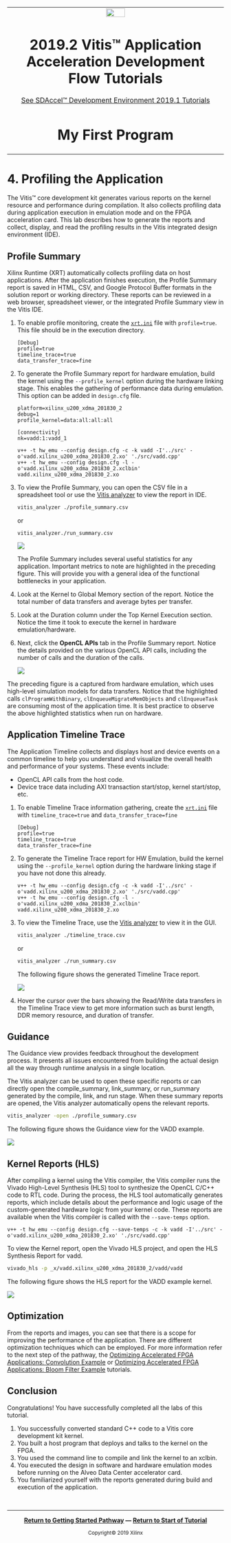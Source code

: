 ﻿<table>
 <tr>
   <td align="center"><img src="https://www.xilinx.com/content/dam/xilinx/imgs/press/media-kits/corporate/xilinx-logo.png" width="30%"/><h1>2019.2 Vitis™ Application Acceleration Development Flow Tutorials</h1>
   <a href="https://github.com/Xilinx/SDAccel-Tutorials/branches/all">See SDAccel™ Development Environment 2019.1 Tutorials</a>
   </td>
 </tr>
 <tr>
 <td align="center"><h1>My First Program</h1>
 </td>
 </tr>
</table>

# 4. Profiling the Application

The Vitis™ core development kit generates various reports on the kernel resource and performance during compilation. It also collects profiling data during application execution in emulation mode and on the FPGA acceleration card. This lab describes how to generate the reports and collect, display, and read the profiling results in the Vitis integrated design environment (IDE).

## Profile Summary

Xilinx Runtime (XRT) automatically collects profiling data on host applications. After the application finishes execution, the Profile Summary report is saved in HTML, CSV, and Google Protocol Buffer formats in the solution report or working directory. These reports can be reviewed in a web browser, spreadsheet viewer, or the integrated Profile Summary view in the Vitis IDE.

1. To enable profile monitoring, create the [`xrt.ini`](../Pathway3/ProfileAndTraceReports.md#create-the-sdaccelini-file) file with `profile=true`. This file should be in the execution directory.

   ```
   [Debug]
   profile=true
   timeline_trace=true
   data_transfer_trace=fine
   ```

2. To generate the Profile Summary report for hardware emulation, build the kernel using the `--profile_kernel` option during the hardware linking stage. This enables the gathering of performance data during emulation. This option can be added in `design.cfg` file.

   ```
   platform=xilinx_u200_xdma_201830_2
   debug=1
   profile_kernel=data:all:all:all

   [connectivity]
   nk=vadd:1:vadd_1
   ```

   ```
   v++ -t hw_emu --config design.cfg -c -k vadd -I'../src' -o'vadd.xilinx_u200_xdma_201830_2.xo' './src/vadd.cpp'
   v++ -t hw_emu --config design.cfg -l -o'vadd.xilinx_u200_xdma_201830_2.xclbin' vadd.xilinx_u200_xdma_201830_2.xo
   ```

3. To view the Profile Summary, you can open the CSV file in a spreadsheet tool or use the [Vitis analyzer](../Pathway3/ProfileAndTraceReports.md#view-the-profile-summary) to view the report in IDE.

   ```bash
   vitis_analyzer ./profile_summary.csv
   ```

   or

   ```
   vitis_analyzer./run_summary.csv
   ```

   ![](./images/profile_summary_vitis.png)

   The Profile Summary includes several useful statistics for any application. Important metrics to note are highlighted in the preceding figure. This will provide you with a general idea of the functional bottlenecks in your application.

4. Look at the Kernel to Global Memory section of the report. Notice the total number of data transfers and average bytes per transfer.

5. Look at the Duration column under the Top Kernel Execution section. Notice the time it took to execute the kernel in hardware emulation/hardware.

6. Next, click the **OpenCL APIs** tab in the Profile Summary report. Notice the details provided on the various OpenCL API calls, including the number of calls and the duration of the calls.

   ![](./images/profile_summary_vitis_2.png)

The preceding figure is a captured from hardware emulation, which uses high-level simulation models for data transfers. Notice that the  highlighted calls `clProgramWithBinary`, `clEnqueueMigrateMemObjects` and `clEnqueueTask` are consuming most of the application time. It is best practice to observe the above highlighted statistics when run on hardware.

## Application Timeline Trace

The Application Timeline collects and displays host and device events on a common timeline to help you understand and visualize the overall health and performance of your systems. These events include:

* OpenCL API calls from the host code.
* Device trace data including AXI transaction start/stop, kernel start/stop, etc.

1. To enable Timeline Trace information gathering, create the [`xrt.ini`](../Pathway3/ProfileAndTraceReports.md#create-the-sdaccelini-file) file with `timeline_trace=true` and `data_transfer_trace=fine`

   ```
   [Debug]
   profile=true
   timeline_trace=true
   data_transfer_trace=fine
   ```

2. To generate the Timeline Trace report for HW Emulation, build the kernel using the `--profile_kernel` option during the hardware linking stage if you have not done this already.

   ```
   v++ -t hw_emu --config design.cfg -c -k vadd -I'../src' -o'vadd.xilinx_u200_xdma_201830_2.xo' './src/vadd.cpp'
   v++ -t hw_emu --config design.cfg -l -o'vadd.xilinx_u200_xdma_201830_2.xclbin' vadd.xilinx_u200_xdma_201830_2.xo
   ```

3. To view the Timeline Trace, use the [Vitis analyzer](../Pathway3/ProfileAndTraceReports.md#view-the-timeline-trace) to view it in the GUI.

   ```bash
   vitis_analyzer ./timeline_trace.csv
   ```

   or

   ```bash
   vitis_analyzer ./run_summary.csv
   ```

   The following figure shows the generated Timeline Trace report.

   ![](./images/timeline_trace_vitis.png)

4. Hover the cursor over the bars showing the Read/Write data transfers in the Timeline Trace view to get more information such as burst length, DDR memory resource, and duration of transfer.

## Guidance

The Guidance view provides feedback throughout the development process. It presents all issues encountered from building the actual design all the way through runtime analysis in a single location.

The Vitis analyzer can be used to open these specific reports or can directly open the compile_summary, link_summary, or run_summary generated by the compile, link, and run stage. When these summary reports are opened, the Vitis analyzer automatically opens the relevant reports.

   ```bash
   vitis_analyzer -open ./profile_summary.csv
   ```

The following figure shows the Guidance view for the VADD example.

![](./images/guidance_report_vitis.png)

## Kernel Reports (HLS)

After compiling a kernel using the Vitis compiler, the Vitis compiler runs the Vivado High-Level Synthesis (HLS) tool to synthesize the OpenCL C/C++ code to RTL code. During the process, the HLS tool automatically generates reports, which include details about the performance and logic usage of the custom-generated hardware logic from your kernel code. These reports are available when the Vitis compiler is called with the `--save-temps` option.

   ```
   v++ -t hw_emu --config design.cfg --save-temps -c -k vadd -I'../src' -o'vadd.xilinx_u200_xdma_201830_2.xo' './src/vadd.cpp'
   ```

To view the Kernel report, open the Vivado HLS project, and open the HLS Synthesis Report for vadd.

   ```bash
   vivado_hls -p _x/vadd.xilinx_u200_xdma_201830_2/vadd/vadd
   ```

The following figure shows the HLS report for the VADD example kernel.

![](./images/hls_kernel_report_1.png)

## Optimization

From the reports and images, you can see that there is a scope for improving the performance of the application. There are different optimization techniques which can be employed. For more information refer to the next step of the pathway, the [Optimizing Accelerated FPGA Applications: Convolution Example](../convolution-tutorial/) or [Optimizing Accelerated FPGA Applications: Bloom Filter Example](../bloom/) tutorials.

## Conclusion

Congratulations! You have successfully completed all the labs of this tutorial.

1. You successfully converted standard C++ code to a Vitis core development kit kernel.
2. You built a host program that deploys and talks to the kernel on the FPGA.
3. You used the command line to compile and link the kernel to an xclbin.
4. You executed the design in software and hardware emulation modes before running on the Alveo Data Center accelerator card.
5. You familiarized yourself with the reports generated during build and execution of the application.
</br>
<hr/>
<p align="center"><b><a href="/docs/vitis-getting-started/">Return to Getting Started Pathway</a> — <a href="./README.md">Return to Start of Tutorial</a></b></p>

<p align="center"><sup>Copyright&copy; 2019 Xilinx</sup></p>

